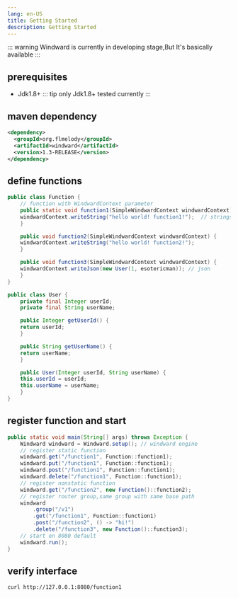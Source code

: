```yaml
---
lang: en-US
title: Getting Started
description: Getting Started
---
```


::: warning
Windward is currently in developing stage,But It's basically available
:::

## prerequisites

- Jdk1.8+
  ::: tip
  only Jdk1.8+ tested currently
  :::

## maven dependency

```xml
<dependency>
  <groupId>org.flmelody</groupId>
  <artifactId>windward</artifactId>
  <version>1.3-RELEASE</version>
</dependency>
```

## define functions

```java
public class Function {
    // function with WindwardContext parameter
    public static void function1(SimpleWindwardContext windwardContext) {
    windwardContext.writeString("hello world! function1!");  // strings
    }

    public void function2(SimpleWindwardContext windwardContext) {
    windwardContext.writeString("hello world! function2!");
    }

    public void function3(SimpleWindwardContext windwardContext) {
    windwardContext.writeJson(new User(1, esotericman)); // json
    }
}

public class User {
    private final Integer userId;
    private final String userName;

    public Integer getUserId() {
    return userId;
    }

    public String getUserName() {
    return userName;
    }

    public User(Integer userId, String userName) {
    this.userId = userId;
    this.userName = userName;
    }
}
```

## register function and start

```java
public static void main(String[] args) throws Exception {
    Windward windward = Windward.setup(); // windward engine
    // register static function
    windward.get("/function1", Function::function1);
    windward.put("/function1", Function::function1);
    windward.post("/function1", Function::function1);
    windward.delete("/function1", Function::function1);
    // register nonstatic function
    windward.get("/function2", new Function()::function2);
    // register router group,same group with same base path
    windward
        .group("/v1")
        .get("/function1", Function::function1)
        .post("/function2", () -> "hi!")
        .delete("/function3", new Function()::function3);
    // start on 8080 default
    windward.run();
}
```

## verify interface

```shell
curl http://127.0.0.1:8080/function1
```
